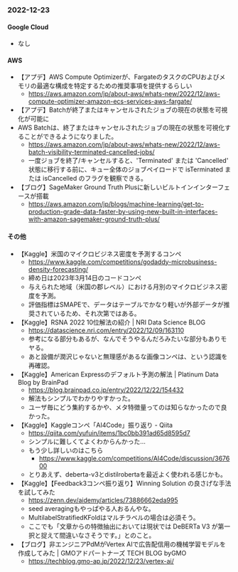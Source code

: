 ### 2022-12-23

#### Google Cloud

- なし

#### AWS

- 【アプデ】AWS Compute Optimizerが、FargateのタスクのCPUおよびメモリの最適な構成を特定するための推奨事項を提供するらしい
  - https://aws.amazon.com/jp/about-aws/whats-new/2022/12/aws-compute-optimizer-amazon-ecs-services-aws-fargate/
- 【アプデ】Batchが終了またはキャンセルされたジョブの現在の状態を可視化が可能に
- AWS Batchは、終了またはキャンセルされたジョブの現在の状態を可視化することができるようになりました。
  - https://aws.amazon.com/jp/about-aws/whats-new/2022/12/aws-batch-visibility-terminated-cancelled-jobs/
  - 一度ジョブを終了/キャンセルすると、'Terminated' または 'Cancelled' 状態に移行する前に、キュー全体のジョブペイロードで isTerminated または isCancelled のフラグを観察できる。
- 【ブログ】SageMaker Ground Truth Plusに新しいビルトインインターフェースが搭載
  - https://aws.amazon.com/jp/blogs/machine-learning/get-to-production-grade-data-faster-by-using-new-built-in-interfaces-with-amazon-sagemaker-ground-truth-plus/

#### その他

- 【Kaggle】米国のマイクロビジネス密度を予測するコンペ
  - https://www.kaggle.com/competitions/godaddy-microbusiness-density-forecasting/
  - 締め日は2023年3月14日のコードコンペ
  - 与えられた地域（米国の郡レベル）における月別のマイクロビジネス密度を予測。
  - 評価指標はSMAPEで、データはテーブルでかなり軽いが外部データが推奨されているため、それ次第ではある。
- 【Kaggle】RSNA 2022 10位解法の紹介 | NRI Data Science BLOG
  - https://datascience.nri.com/entry/2022/12/09/163110
  - 参考になる部分もあるが、なんでそうやるんだろみたいな部分もありモヤる。
  - あと設備が潤沢じゃないと無理感があるな画像コンペは、という認識を再確認。
- 【Kaggle】American Expressのデフォルト予測の解法 | Platinum Data Blog by BrainPad
  - https://blog.brainpad.co.jp/entry/2022/12/22/154432
  - 解法もシンプルでわかりやすかった。
  - ユーザ毎にどう集約するかや、メタ特徴量ってのは知らなかったので良かった。
- 【Kaggle】Kaggleコンペ「AI4Code」振り返り - Qiita
  - https://qiita.com/yufuin/items/1bc0bb391ad65d8595d7
  - シンプルに難しくてよくわからんかった…
  - もう少し詳しいのはこちら
    - https://www.kaggle.com/competitions/AI4Code/discussion/367600
  - とりあえず、deberta-v3とdistilrobertaを最近よく使われる感じかも。
- 【Kaggle】【Feedback3コンペ振り返り】Winning Solution の良さげな手法を試してみた
  - https://zenn.dev/aidemy/articles/73886662eda995
  - seed averagingもやっぱやる人おるんやな。
  - MultilabelStratifiedKFoldはマルチラベルの場合は必須そう。
  - ここでも「文章からの特徴抽出においては現状では DeBERTa V3 が第一択と捉えて間違いなさそうです。」とのこと。
- 【ブログ】非エンジニアPdMがVertex AIで広告配信用の機械学習モデルを作成してみた | GMOアドパートナーズ TECH BLOG byGMO
  - https://techblog.gmo-ap.jp/2022/12/23/vertex-ai/